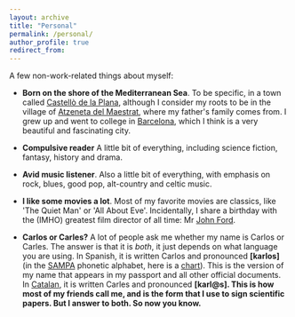 ```yaml
---
layout: archive
title: "Personal"
permalink: /personal/
author_profile: true
redirect_from:
---
```

A few non-work-related things about myself:

* **Born on the shore of the Mediterranean Sea**. To be specific, in a town called 
<a href="http://en.wikipedia.org/wiki/Castell%C3%B3n_de_la_Plana">Castell&ograve; de la Plana</a>, although I consider my roots to be 
in the village of <a href="http://www.atzenetadelmaestrat.es/">Atzeneta del Maestrat</a>, where my father's family comes from. I grew up and went to college in 
<a href="http://en.wikipedia.org/wiki/Barcelona">Barcelona</a>, which I think is a very beautiful and fascinating city.

* **Compulsive reader** A little bit of everything, including science fiction, fantasy, history and drama. 
						
* **Avid music listener**. Also a little bit of everything, with emphasis on rock, blues, good pop, alt-country and celtic music.

* **I like some movies a lot**. Most of my favorite movies are classics, like 'The Quiet Man' or 'All About Eve'. Incidentally, I share a birthday with the (IMHO) greatest film director of all time: Mr <a href="http://en.wikipedia.org/wiki/John_Ford">John Ford</a>.
				
* **Carlos or Carles?** A lot of people ask me whether my name is Carlos or Carles. The answer is that it is <i>both</i>, it just depends on what language you are using. In Spanish, it is written Carlos and pronounced <b>[karlos]</b> (in the <a href="http://en.wikipedia.org/wiki/SAMPA">SAMPA</a> phonetic alphabet, 
here is a <a href="http://en.wikipedia.org/wiki/SAMPA_chart">chart</a>). This is the version of my name that appears in my passport and all other official documents. 
In <a href="http://en.wikipedia.org/wiki/Catalan_language">Catalan</a>, it is written Carles and pronounced <b>[karl@s]. This is how most of my friends call me, and is the form that I use to sign scientific papers. But I answer to both. So now you know.
